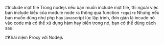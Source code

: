 #Include một file
Trong nodejs nếu bạn muốn include một file, thì ngoài việc bạn include kiểu của module node ra thông qua function
`require`
Nhưng nếu bạn muốn dùng như php hay javascript lúc lập trình, đơn giản là incude nó vào code mà có thể xử dụng hàm hay biến trong nó, bạn có thể dùng cách sau:

#Khái niệm Proxy với Nodejs

